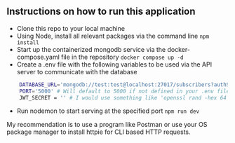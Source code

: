 ## Instructions on how to run this application
- Clone this repo to your local machine
- Using Node, install all relevant packages via the command line
```npm install```
- Start up the containerized mongodb service via the docker-compose.yaml file in the repository
```docker compose up -d```
- Create a .env file with the following variables to be used via the API server to communicate with the database
```bash
    DATABASE_URL='mongodb://test:test@localhost:27017/subscribers?authSource=admin'
    PORT='5000' # Will default to 5000 if not defined in your .env file
    JWT_SECRET = '' # I would use something like 'openssl rand -hex 64' to generate a secure random key here
```
- Run nodemon to start serving at the specified port
``` npm run dev ```

My recommendation is to use a program like Postman or use your OS package manager to install httpie for CLI based HTTP requests.
